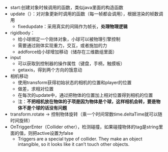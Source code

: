 * start:创建对象时候调用的函数，类似java里面的构造函数
* update（）：对对象更新时调用的函数（每一帧都会调用），根据渲染的帧数调用
	* fixedupdate：采用真实的间隔作为帧长，**处理物理逻辑**
* rigidbody：
	* 给小球绑定一个刚体对象，小球可以被物理引擎控制
	* 需要通过刚体实现重力，交互，或者施加的力
	* addforce给小球增加移动（储存在三维数组里面）
* input
	* 可以获取到控制器的操作属性（键盘，手柄，触摸板）
	* getaxis，得到两个方向的饿意动
* 相机移动
	* 使用transform获得初始状态的相机的位置和player的位置
	* 做差，求相对位置
	* 在每次的update中，通过把物体的位置加上相对位置得到相机的位置
	* 注：**不把相机放在物体的子项是因为物体是个球，这样相机会转，要是物体不是个球的话没有问题**
* transform.rotate -> 控制物体旋转（乘一个时间常数time.deltaTime就可以随时间旋转）
* OnTriggerEnter（Collider other），检测碰撞，如果碰撞物体的tag是string里面的值，则把active设置为false
	* Triggers are a special type of collider. They make an object intangible, so it looks like it can’t touch other objects. 
	